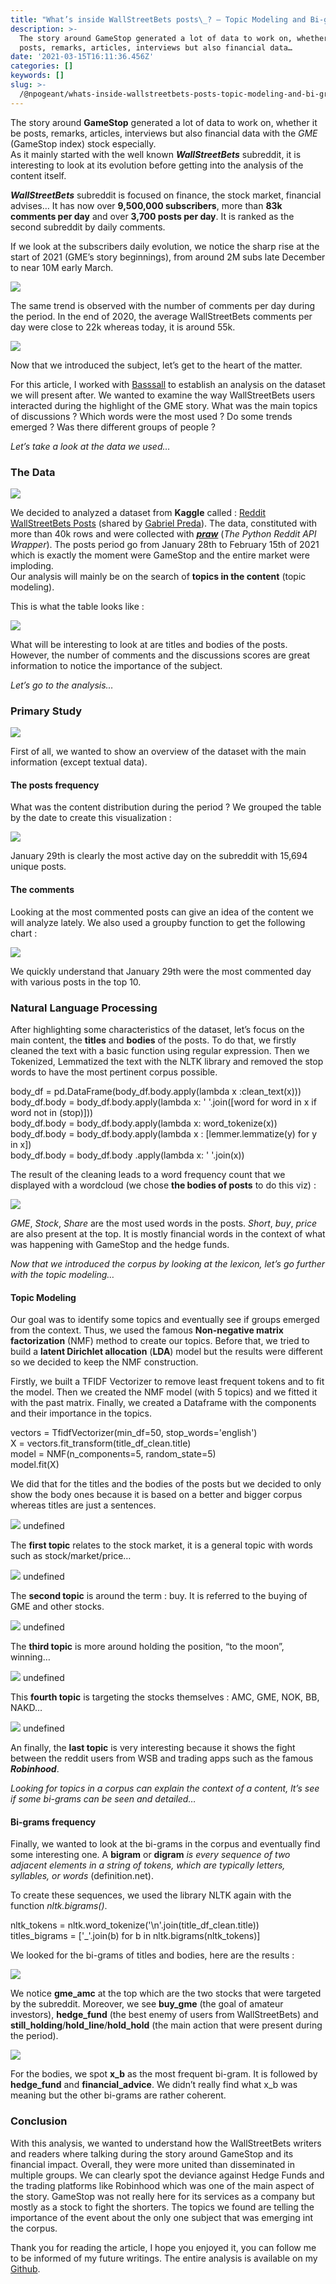 ```yaml
---
title: "What’s inside WallStreetBets posts\_? — Topic Modeling and Bi-grams"
description: >-
  The story around GameStop generated a lot of data to work on, whether it be
  posts, remarks, articles, interviews but also financial data…
date: '2021-03-15T16:11:36.456Z'
categories: []
keywords: []
slug: >-
  /@npogeant/whats-inside-wallstreetbets-posts-topic-modeling-and-bi-grams-d00352082e55
---
```


The story around **GameStop** generated a lot of data to work on, whether it be posts, remarks, articles, interviews but also financial data with the _GME_ (GameStop index) stock especially.  
As it mainly started with the well known **_WallStreetBets_** subreddit, it is interesting to look at its evolution before getting into the analysis of the content itself.

**_WallStreetBets_** subreddit is focused on finance, the stock market, financial advises… It has now over **9,500,000 subscribers**, more than **83k comments per day** and over **3,700 posts per day**. It is ranked as the second subreddit by daily comments.

If we look at the subscribers daily evolution, we notice the sharp rise at the start of 2021 (GME’s story beginnings), from around 2M subs late December to near 10M early March.

![](../../img/1__gyoNZi2KO3Fivm431BxZMw.png)

The same trend is observed with the number of comments per day during the period. In the end of 2020, the average WallStreetBets comments per day were close to 22k whereas today, it is around 55k.

![](../../img/1__yZ__SoEludPdyMhu7mPYtHA.png)

Now that we introduced the subject, let’s get to the heart of the matter.

For this article, I worked with [Basssall](https://medium.com/u/98f4c4e7cd9f) to establish an analysis on the dataset we will present after. We wanted to examine the way WallStreetBets users interacted during the highlight of the GME story. What was the main topics of discussions ? Which words were the most used ? Do some trends emerged ? Was there different groups of people ?

_Let’s take a look at the data we used…_

### **The Data**

![](../../img/1__ZYLTzAXxIRyzcXF71vZOaQ.jpeg)

We decided to analyzed a dataset from **Kaggle** called : [Reddit WallStreetBets Posts](https://www.kaggle.com/gpreda/reddit-wallstreetsbets-posts) (shared by [Gabriel Preda](https://www.kaggle.com/gpreda)). The data, constituted with more than 40k rows and were collected with [**_praw_**](https://praw.readthedocs.io/en/latest/) (_The Python Reddit API Wrapper_). The posts period go from January 28th to February 15th of 2021 which is exactly the moment were GameStop and the entire market were imploding.  
Our analysis will mainly be on the search of **topics in the content** (topic modeling).

This is what the table looks like :

![](../../img/1__nkjb5t1OwmcOsn69ORBEaw.png)

What will be interesting to look at are titles and bodies of the posts. However, the number of comments and the discussions scores are great information to notice the importance of the subject.

_Let’s go to the analysis…_

### Primary Study

![](../../img/0__tz74x____QUtupBPs5.jpg)

First of all, we wanted to show an overview of the dataset with the main information (except textual data).

#### The posts frequency

What was the content distribution during the period ? We grouped the table by the date to create this visualization :

![](../../img/1__q5PzF3O9rRqcgLhIvhqLCw.png)

January 29th is clearly the most active day on the subreddit with 15,694 unique posts.

#### The comments

Looking at the most commented posts can give an idea of the content we will analyze lately. We also used a groupby function to get the following chart :

![](../../img/1__OTEVtFqzzBorh1koEIAPHA.png)

We quickly understand that January 29th were the most commented day with various posts in the top 10.

### Natural Language Processing

After highlighting some characteristics of the dataset, let’s focus on the main content, the **titles** and **bodies** of the posts. To do that, we firstly cleaned the text with a basic function using regular expression. Then we Tokenized, Lemmatized the text with the NLTK library and removed the stop words to have the most pertinent corpus possible.

body\_df = pd.DataFrame(body\_df.body.apply(lambda x :clean\_text(x)))  
body\_df.body = body\_df.body.apply(lambda x: ' '.join(\[word for word in x if word not in (stop)\]))  
body\_df.body = body\_df.body.apply(lambda x: word\_tokenize(x))  
body\_df.body = body\_df.body.apply(lambda x : \[lemmer.lemmatize(y) for y in x\])  
body\_df.body  = body\_df.body .apply(lambda x: ' '.join(x))

The result of the cleaning leads to a word frequency count that we displayed with a wordcloud (we chose **the bodies of posts** to do this viz) :

![](../../img/1__ywt0qDg__V3ZrEBEKnDcvpQ.png)

_GME_, _Stock_, _Share_ are the most used words in the posts. _Short_, _buy_, _price_ are also present at the top. It is mostly financial words in the context of what was happening with GameStop and the hedge funds.

_Now that we introduced the corpus by looking at the lexicon, let’s go further with the topic modeling…_

#### Topic Modeling

Our goal was to identify some topics and eventually see if groups emerged from the context. Thus, we used the famous **Non-negative matrix factorization** (NMF) method to create our topics. Before that, we tried to build a **latent Dirichlet allocation** (**LDA**) model but the results were different so we decided to keep the NMF construction.

Firstly, we built a TFIDF Vectorizer to remove least frequent tokens and to fit the model. Then we created the NMF model (with 5 topics) and we fitted it with the past matrix. Finally, we created a Dataframe with the components and their importance in the topics.

vectors = TfidfVectorizer(min\_df=50, stop\_words='english')  
X = vectors.fit\_transform(title\_df\_clean.title)  
model = NMF(n\_components=5, random\_state=5)  
model.fit(X)

We did that for the titles and the bodies of the posts but we decided to only show the body ones because it is based on a better and bigger corpus whereas titles are just a sentences.

![](../../img/1__NbpKxjRiV6v0LG21a3Ts5w.png)
undefined

The **first topic** relates to the stock market, it is a general topic with words such as stock/market/price…

![](../../img/1__Ol__YXJ35fuW5Qlt6MJjf5w.png)
undefined

The **second topic** is around the term : buy. It is referred to the buying of GME and other stocks.

![](../../img/1__x9MxQ7tyzCkpcWuRSo9piQ.png)
undefined

The **third topic** is more around holding the position, “to the moon”, winning…

![](../../img/1__7KyLndCEz__LLCZan3VPCNg.png)
undefined

This **fourth topic** is targeting the stocks themselves : AMC, GME, NOK, BB, NAKD…

![](../../img/1__APB1__7EcLvW__ZISdUw8__pg.png)
undefined

An finally, the **last topic** is very interesting because it shows the fight between the reddit users from WSB and trading apps such as the famous **_Robinhood_**.

_Looking for topics in a corpus can explain the context of a content, lt’s see if some bi-grams can be seen and detailed…_

#### Bi-grams frequency

Finally, we wanted to look at the bi-grams in the corpus and eventually find some interesting one. A **bigram** or **digram** _is every sequence of two adjacent elements in a string of tokens, which are typically letters, syllables, or words_ (definition.net).

To create these sequences, we used the library NLTK again with the function _nltk.bigrams()_.

nltk\_tokens = nltk.word\_tokenize('\\n'.join(title\_df\_clean.title))  
titles\_bigrams = \['\_'.join(b) for b in nltk.bigrams(nltk\_tokens)\]

We looked for the bi-grams of titles and bodies, here are the results :

![](../../img/1__jUYvia__IMNEqYl9QgHG75g.png)

We notice **gme\_amc** at the top which are the two stocks that were targeted by the subreddit. Moreover, we see **buy\_gme** (the goal of amateur investors), **hedge\_fund** (the best enemy of users from WallStreetBets) and **still\_holding**/**hold\_line**/**hold\_hold** (the main action that were present during the period).

![](../../img/1__YOpSMtlzwdDLxVkRkJF__2Q.png)

For the bodies, we spot **x\_b** as the most frequent bi-gram. It is followed by **hedge\_fund** and **financial\_advice**. We didn’t really find what x\_b was meaning but the other bi-grams are rather coherent.

### Conclusion

With this analysis, we wanted to understand how the WallStreetBets writers and readers where talking during the story around GameStop and its financial impact. Overall, they were more united than disseminated in multiple groups. We can clearly spot the deviance against Hedge Funds and the trading platforms like Robinhood which was one of the main aspect of the story. GameStop was not really here for its services as a company but mostly as a stock to fight the shorters. The topics we found are telling the importance of the event about the only one subject that was emerging int the corpus.

Thank you for reading the article, I hope you enjoyed it, you can follow me to be informed of my future writings. The entire analysis is available on my [Github](https://github.com/npogeant/wsb-reddit).